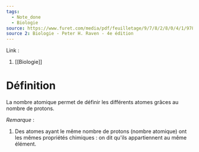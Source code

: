 ```yaml
---
tags:
  - Note_done
  - Biologie
source: https://www.furet.com/media/pdf/feuilletage/9/7/8/2/8/0/4/1/9782804184582.pdf
source 2: Biologie - Peter H. Raven - 4e édition
---
```


Link : 
1. [[Biologie]]

# Définition
La nombre atomique permet de définir les différents atomes grâces au nombre de protons.

_Remarque_ :
1. Des atomes ayant le même nombre de protons (nombre atomique) ont les mêmes propriétés chimiques : on dit qu'ils appartiennent au même élément.